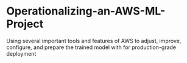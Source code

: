 # Operationalizing-an-AWS-ML-Project
Using several important tools and features of AWS to adjust, improve, configure, and prepare the trained model with for production-grade deployment
